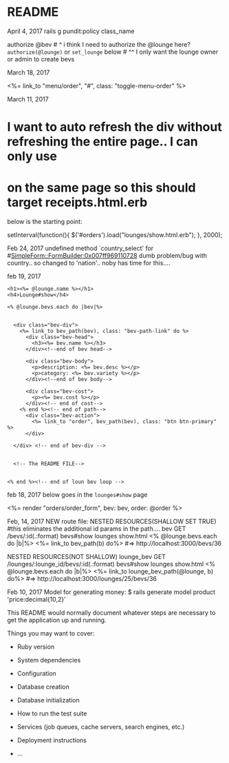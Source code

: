 # README

April 4, 2017
rails g pundit:policy class_name


authorize @bev
    # ^ i think I need to authorize the @lounge here? `authorize(@lounge)` or `set_lounge` below
    # ^^ I only want the lounge owner or admin to create bevs




March 18, 2017

 <div>
      <%= link_to "menu/order", "#", class: "toggle-menu-order" %>
</div><!--end of link_to toggle button div -->



March 11, 2017
# I want to auto refresh the div without refreshing the entire page.. I can only use
# on the same page so this should target receipts.html.erb
below is the starting point:

setInterval(function(){
  $('#orders').load("lounges/show.html.erb");
}, 2000);



Feb 24, 2017
undefined method `country_select' for #<SimpleForm::FormBuilder:0x007ff969110728>
dumb problem/bug with country.. so changed to 'nation'.. noby has time for this....


feb 19, 2017

<div class="container">

  <div class="lounge-container">

    <h1><%= @lounge.name %></h1>
    <h4>Lounge#show</h4>

    <% @lounge.bevs.each do |bev|%>


      <div class="bev-div">
        <%= link_to bev_path(bev), class: "bev-path-link" do %>
          <div class="bev-head">
            <h3><%= bev.name %></h3>
          </div><!--end of bev head-->

          <div class="bev-body">
            <p>description: <%= bev.desc %></p>
            <p>category: <%= bev.variety %></p>
          </div><!--end of bev body-->

          <div class="bev-cost">
            <p><%= bev.cost %></p>
          </div><!-- end of cost-->
        <% end %><!-- end of path-->
          <div class="bev-action">
            <%= link_to "order", bev_path(bev), class: "btn btn-primary" %>
          </div>

      </div> <!-- end of bev-div -->


      <!-- The README FILE-->


    <% end %><!-- end of loun bev loop -->

  </div><!-- end of the loung-con -->

</div><!--container-->


feb 18, 2017
below goes in the `lounges#show` page
<div>
    <%= render "orders/order_form", bev: bev, order: @order %>
</div>


Feb, 14, 2017
NEW
route file:
NESTED RESOURCES(SHALLOW SET TRUE)
#this eliminates the additional id params in the path....
bev GET    /bevs/:id(.:format)                    bevs#show
lounges show.html
<% @lounge.bevs.each do |b|%>
    <%= link_to bev_path(b) do%>
    #=> http://localhost:3000/bevs/36


NESTED RESOURCES(NOT SHALLOW)
lounge_bev GET    /lounges/:lounge_id/bevs/:id(.:format)                     bevs#show
lounges show.html
<% @lounge.bevs.each do |b|%>
    <%= link_to lounge_bev_path(@lounge, b) do%>
    #=> http://localhost:3000/lounges/25/bevs/36







Feb 10, 2017
Model for generating money:
$ rails generate model product 'price:decimal{10,2}'


This README would normally document whatever steps are necessary to get the
application up and running.

Things you may want to cover:

* Ruby version

* System dependencies

* Configuration

* Database creation

* Database initialization

* How to run the test suite

* Services (job queues, cache servers, search engines, etc.)

* Deployment instructions

* ...
